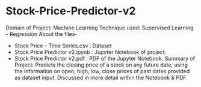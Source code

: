 # Stock-Price-Predictor-v2
Domain of Project: Machine Learning
Technique used: Supervised Learning - Regression
About the files-
* Stock Price - Time Series.csv : Dataset
* Stock Price Predictor v2.ipynb : Jupyter Notebook of project.
* Stock Price Predictor v2.pdf : PDF of the Jupyter Notebook.
Summary of Project: Predicts the closing price of a stock on any future date, using the information on open, high, low, close prices
of past dates provided as dataset input. Discussed in more detail within the Notebook & PDF

